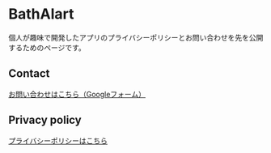 # BathAlart
個人が趣味で開発したアプリのプライバシーポリシーとお問い合わせを先を公開するためのページです。

## Contact
[お問い合わせはこちら（Googleフォーム）](https://forms.gle/N8NsnwmPBLmb8ZoZ6)

## Privacy policy
[プライバシーポリシーはこちら](https://iwaoyuiko.github.io/bath-alert/privacy-policy.html)
